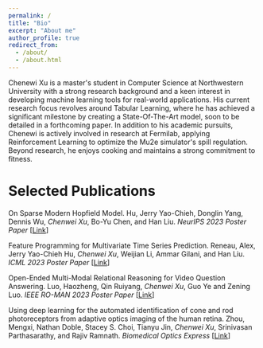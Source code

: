 ```yaml
---
permalink: /
title: "Bio"
excerpt: "About me"
author_profile: true
redirect_from: 
  - /about/
  - /about.html
---
```


Chenewi Xu is a master's student in Computer Science at Northwestern University with a strong research background and a keen interest in developing machine learning tools for real-world applications. His current research focus revolves around Tabular Learning, where he has achieved a significant milestone by creating a State-Of-The-Art model, soon to be detailed in a forthcoming paper. In addition to his academic pursuits, Chenewi is actively involved in research at Fermilab, applying Reinforcement Learning to optimize the Mu2e simulator's spill regulation. Beyond research, he enjoys cooking and maintains a strong commitment to fitness.

Selected Publications
======
On Sparse Modern Hopfield Model.
Hu, Jerry Yao-Chieh, Donglin Yang, Dennis Wu, *Chenwei Xu*, Bo-Yu Chen, and Han Liu. 
*NeurIPS 2023 Poster Paper* [[Link](https://arxiv.org/abs/2309.12673)]

Feature Programming for Multivariate Time Series Prediction.
Reneau, Alex, Jerry Yao-Chieh Hu, *Chenwei Xu*, Weijian Li, Ammar Gilani, and Han Liu.
*ICML 2023 Poster Paper* [[Link](https://arxiv.org/abs/2306.06252)]

Open-Ended Multi-Modal Relational Reasoning for Video Question Answering.
Luo, Haozheng, Qin Ruiyang, *Chenwei Xu*, Guo Ye and Zening Luo. 
*IEEE RO-MAN 2023 Poster Paper* [[Link](https://arxiv.org/abs/2012.00822)]

Using deep learning for the automated identification of cone and rod photoreceptors from adaptive optics imaging of the human retina.
Zhou, Mengxi, Nathan Doble, Stacey S. Choi, Tianyu Jin, *Chenwei Xu*, Srinivasan Parthasarathy, and Rajiv Ramnath. 
*Biomedical Optics Express* [[Link](https://opg.optica.org/boe/fulltext.cfm?uri=boe-13-10-5082&id=498617)]
